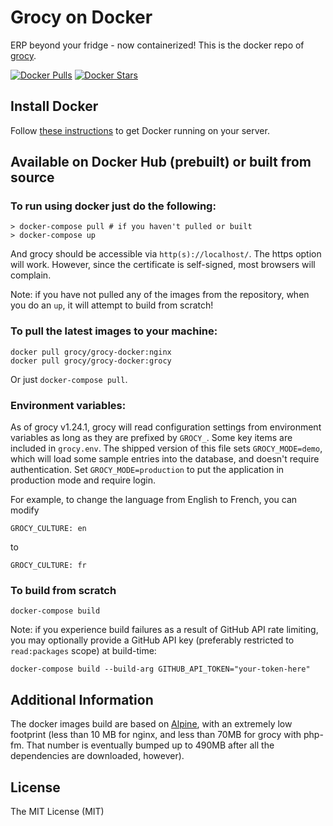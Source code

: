 # Grocy on Docker

ERP beyond your fridge - now containerized! This is the docker repo of [grocy](https://github.com/grocy/grocy).

[![Docker Pulls](https://img.shields.io/docker/pulls/grocy/grocy-docker.svg)](https://hub.docker.com/r/grocy/grocy-docker/)
[![Docker Stars](https://img.shields.io/docker/stars/grocy/grocy-docker.svg)](https://hub.docker.com/r/grocy/grocy-docker/)

## Install Docker

Follow [these instructions](https://docs.docker.com/engine/installation/) to get Docker running on your server.

## Available on Docker Hub (prebuilt) or built from source

### To run using docker just do the following:

```
> docker-compose pull # if you haven't pulled or built
> docker-compose up
```

And grocy should be accessible via `http(s)://localhost/`. The https option will work. However, since the certificate is self-signed, most browsers will complain.

Note: if you have not pulled any of the images from the repository, when you do an `up`, it will attempt to build from scratch!

### To pull the latest images to your machine:

```
docker pull grocy/grocy-docker:nginx
docker pull grocy/grocy-docker:grocy
```

Or just `docker-compose pull`.

### Environment variables:

As of grocy v1.24.1, grocy will read configuration settings from environment variables as long as they are prefixed by `GROCY_`. Some key items are included in  `grocy.env`. The shipped version of this file sets `GROCY_MODE=demo`, which will load some sample entries into the database, and doesn't require authentication. Set `GROCY_MODE=production` to put the application in production mode and require login. 

For example, to change the language from English to French, you can modify

```
GROCY_CULTURE: en
```

to

```
GROCY_CULTURE: fr
```

### To build from scratch

```
docker-compose build
```

Note: if you experience build failures as a result of GitHub API rate limiting, you may optionally provide a GitHub API key (preferably restricted to `read:packages` scope) at build-time:

```
docker-compose build --build-arg GITHUB_API_TOKEN="your-token-here"
```

## Additional Information

The docker images build are based on [Alpine](https://hub.docker.com/_/alpine/), with an extremely low footprint (less than 10 MB for nginx, and less than 70MB for grocy with php-fm. That number is eventually bumped up to 490MB after all the dependencies are downloaded, however).

## License
The MIT License (MIT)
